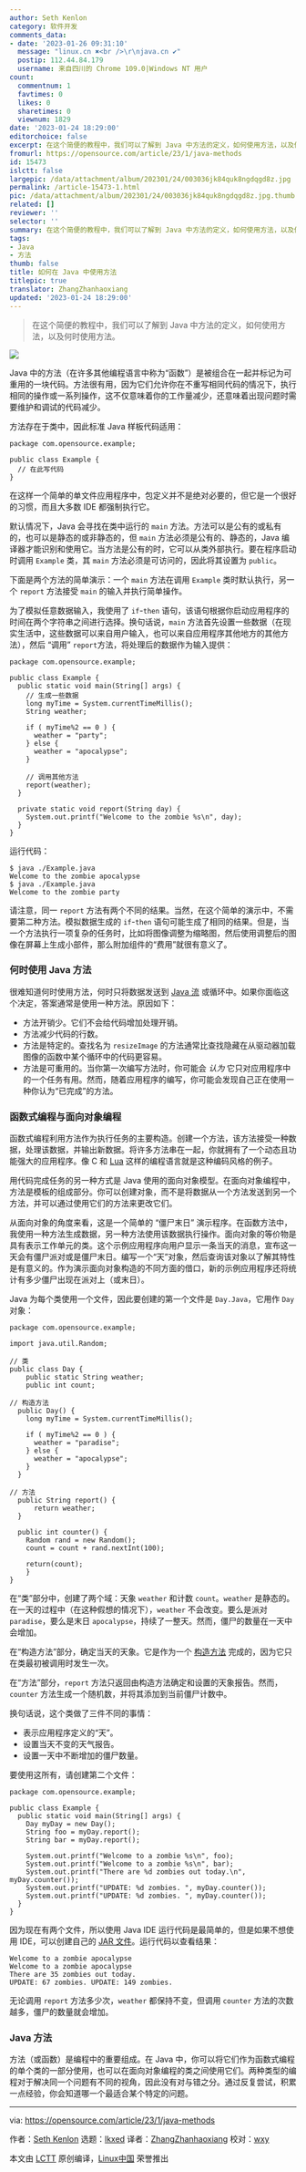 ```yaml
---
author: Seth Kenlon
category: 软件开发
comments_data:
- date: '2023-01-26 09:31:10'
  message: "linux.cn ✖<br />\r\njava.cn ✔"
  postip: 112.44.84.179
  username: 来自四川的 Chrome 109.0|Windows NT 用户
count:
  commentnum: 1
  favtimes: 0
  likes: 0
  sharetimes: 0
  viewnum: 1829
date: '2023-01-24 18:29:00'
editorchoice: false
excerpt: 在这个简便的教程中，我们可以了解到 Java 中方法的定义，如何使用方法，以及何时使用方法。
fromurl: https://opensource.com/article/23/1/java-methods
id: 15473
islctt: false
largepic: /data/attachment/album/202301/24/003036jk84quk8ngdqgd8z.jpg
permalink: /article-15473-1.html
pic: /data/attachment/album/202301/24/003036jk84quk8ngdqgd8z.jpg.thumb.jpg
related: []
reviewer: ''
selector: ''
summary: 在这个简便的教程中，我们可以了解到 Java 中方法的定义，如何使用方法，以及何时使用方法。
tags:
- Java
- 方法
thumb: false
title: 如何在 Java 中使用方法
titlepic: true
translator: ZhangZhanhaoxiang
updated: '2023-01-24 18:29:00'
---
```



> 
> 在这个简便的教程中，我们可以了解到 Java 中方法的定义，如何使用方法，以及何时使用方法。
> 
> 
> 


![](/data/attachment/album/202301/24/003036jk84quk8ngdqgd8z.jpg)


Java 中的方法（在许多其他编程语言中称为“函数”）是被组合在一起并标记为可重用的一块代码。方法很有用，因为它们允许你在不重写相同代码的情况下，执行相同的操作或一系列操作，这不仅意味着你的工作量减少，还意味着出现问题时需要维护和调试的代码减少。


方法存在于类中，因此标准 Java 样板代码适用：



```
package com.opensource.example;

public class Example {
  // 在此写代码
}

```

在这样一个简单的单文件应用程序中，包定义并不是绝对必要的，但它是一个很好的习惯，而且大多数 IDE 都强制执行它。


默认情况下，Java 会寻找在类中运行的 `main` 方法。方法可以是公有的或私有的，也可以是静态的或非静态的，但 `main` 方法必须是公有的、静态的，Java 编译器才能识别和使用它。当方法是公有的时，它可以从类外部执行。要在程序启动时调用 `Example` 类，其 `main` 方法必须是可访问的，因此将其设置为 `public`。


下面是两个方法的简单演示：一个 `main` 方法在调用 `Example` 类时默认执行，另一个 `report` 方法接受 `main` 的输入并执行简单操作。


为了模拟任意数据输入，我使用了 `if`-`then` 语句，该语句根据你启动应用程序的时间在两个字符串之间进行选择。换句话说，`main` 方法首先设置一些数据（在现实生活中，这些数据可以来自用户输入，也可以来自应用程序其他地方的其他方法），然后 “调用” `report`方法，将处理后的数据作为输入提供：



```
package com.opensource.example;

public class Example {
  public static void main(String[] args) {
    // 生成一些数据
    long myTime = System.currentTimeMillis();
    String weather;

    if ( myTime%2 == 0 ) {
      weather = "party";
    } else {
      weather = "apocalypse";
    }

    // 调用其他方法
    report(weather);
  }

  private static void report(String day) {
    System.out.printf("Welcome to the zombie %s\n", day);
  }
}

```

运行代码：



```
$ java ./Example.java
Welcome to the zombie apocalypse
$ java ./Example.java
Welcome to the zombie party

```

请注意，同一 `report` 方法有两个不同的结果。当然，在这个简单的演示中，不需要第二种方法。模拟数据生成的 `if`-`then` 语句可能生成了相同的结果。但是，当一个方法执行一项复杂的任务时，比如将图像调整为缩略图，然后使用调整后的图像在屏幕上生成小部件，那么附加组件的“费用”就很有意义了。


### 何时使用 Java 方法


很难知道何时使用方法，何时只将数据发送到 [Java 流](https://opensource.com/article/20/1/javastream) 或循环中。如果你面临这个决定，答案通常是使用一种方法。原因如下：


* 方法开销少。它们不会给代码增加处理开销。
* 方法减少代码的行数。
* 方法是特定的。查找名为 `resizeImage` 的方法通常比查找隐藏在从驱动器加载图像的函数中某个循环中的代码更容易。
* 方法是可重用的。当你第一次编写方法时，你可能会 *认为* 它只对应用程序中的一个任务有用。然而，随着应用程序的编写，你可能会发现自己正在使用一种你认为“已完成”的方法。


### 函数式编程与面向对象编程


函数式编程利用方法作为执行任务的主要构造。创建一个方法，该方法接受一种数据，处理该数据，并输出新数据。将许多方法串在一起，你就拥有了一个动态且功能强大的应用程序。像 C 和 [Lua](https://opensource.com/article/22/11/lua-worth-learning) 这样的编程语言就是这种编码风格的例子。


用代码完成任务的另一种方式是 Java 使用的面向对象模型。在面向对象编程中，方法是模板的组成部分。你可以创建对象，而不是将数据从一个方法发送到另一个方法，并可以通过使用它们的方法来更改它们。


从面向对象的角度来看，这是一个简单的 “僵尸末日” 演示程序。在函数方法中，我使用一种方法生成数据，另一种方法使用该数据执行操作。面向对象的等价物是具有表示工作单元的类。这个示例应用程序向用户显示一条当天的消息，宣布这一天会有僵尸派对或是僵尸末日。编写一个“天”对象，然后查询该对象以了解其特性是有意义的。作为演示面向对象构造的不同方面的借口，新的示例应用程序还将统计有多少僵尸出现在派对上（或末日）。


Java 为每个类使用一个文件，因此要创建的第一个文件是 `Day.Java`，它用作 `Day` 对象：



```
package com.opensource.example;

import java.util.Random;

// 类
public class Day {
    public static String weather;
    public int count;

// 构造方法
  public Day() {
    long myTime = System.currentTimeMillis();

    if ( myTime%2 == 0 ) {
      weather = "paradise";
    } else {
      weather = "apocalypse";
    }
  }

// 方法
  public String report() {
      return weather;
  }

  public int counter() {
    Random rand = new Random();
    count = count + rand.nextInt(100);

    return(count);
    }
}

```

在“类”部分中，创建了两个域：天象 `weather` 和计数 `count`。`weather` 是静态的。在一天的过程中（在这种假想的情况下），`weather` 不会改变。要么是派对 `paradise`，要么是末日 `apocalypse`，持续了一整天。然而，僵尸的数量在一天中会增加。


在“构造方法”部分，确定当天的天象。它是作为一个 [构造方法](https://opensource.com/article/19/6/what-java-constructor) 完成的，因为它只在类最初被调用时发生一次。


在“方法”部分，`report` 方法只返回由构造方法确定和设置的天象报告。然而，`counter` 方法生成一个随机数，并将其添加到当前僵尸计数中。


换句话说，这个类做了三件不同的事情：


* 表示应用程序定义的“天”。
* 设置当天不变的天气报告。
* 设置一天中不断增加的僵尸数量。


要使用这所有，请创建第二个文件：



```
package com.opensource.example;

public class Example {
  public static void main(String[] args) {
    Day myDay = new Day();
    String foo = myDay.report();
    String bar = myDay.report();

    System.out.printf("Welcome to a zombie %s\n", foo);
    System.out.printf("Welcome to a zombie %s\n", bar);
    System.out.printf("There are %d zombies out today.\n", myDay.counter());
    System.out.printf("UPDATE: %d zombies. ", myDay.counter());
    System.out.printf("UPDATE: %d zombies. ", myDay.counter());
  }
}

```

因为现在有两个文件，所以使用 Java IDE 运行代码是最简单的，但是如果不想使用 IDE，可以创建自己的 [JAR 文件](https://opensource.com/article/21/8/fastjar)。运行代码以查看结果：



```
Welcome to a zombie apocalypse
Welcome to a zombie apocalypse
There are 35 zombies out today.
UPDATE: 67 zombies. UPDATE: 149 zombies.

```

无论调用 `report` 方法多少次，`weather` 都保持不变，但调用 `counter` 方法的次数越多，僵尸的数量就会增加。


### Java 方法


方法（或函数）是编程中的重要组成。在 Java 中，你可以将它们作为函数式编程的单个类的一部分使用，也可以在面向对象编程的类之间使用它们。两种类型的编程对于解决同一个问题有不同的视角，因此没有对与错之分。通过反复尝试，积累一点经验，你会知道哪一个最适合某个特定的问题。




---


via: <https://opensource.com/article/23/1/java-methods>


作者：[Seth Kenlon](https://opensource.com/users/seth) 选题：[lkxed](https://github.com/lkxed) 译者：[ZhangZhanhaoxiang](https://github.com/ZhangZhanhaoxiang) 校对：[wxy](https://github.com/%E6%A0%A1%E5%AF%B9%E8%80%85ID)


本文由 [LCTT](https://github.com/LCTT/TranslateProject) 原创编译，[Linux中国](https://linux.cn/) 荣誉推出